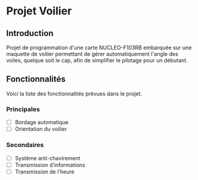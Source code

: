 # Projet Voilier
## Introduction
Projet de programmation d'une carte NUCLEO-F103RB embarquée sur une maquette de voilier permettant de gérer automatiquement l'angle des voiles, quelque soit le cap, afin de simplifier le pilotage pour un débutant.

## Fonctionnalités
Voici la liste des fonctionnalités prévues dans le projet.
### Principales
- [ ] Bordage automatique
- [ ] Orientation du voilier
### Secondaires
- [ ] Système anti-chavirement
- [ ] Transmission d’informations
- [ ] Transmission de l'heure
